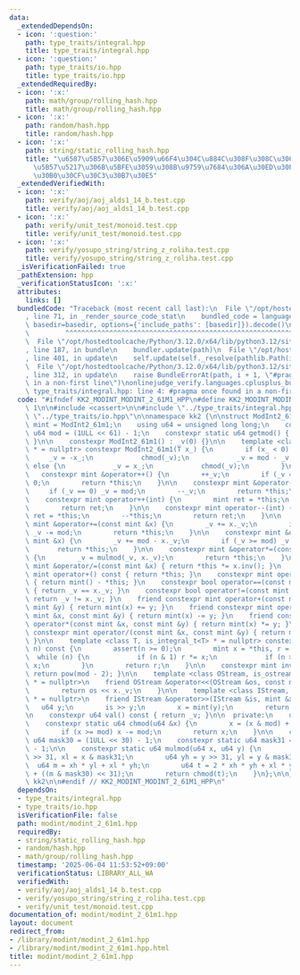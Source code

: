 ```yaml
---
data:
  _extendedDependsOn:
  - icon: ':question:'
    path: type_traits/integral.hpp
    title: type_traits/integral.hpp
  - icon: ':question:'
    path: type_traits/io.hpp
    title: type_traits/io.hpp
  _extendedRequiredBy:
  - icon: ':x:'
    path: math/group/rolling_hash.hpp
    title: math/group/rolling_hash.hpp
  - icon: ':x:'
    path: random/hash.hpp
    title: random/hash.hpp
  - icon: ':x:'
    path: string/static_rolling_hash.hpp
    title: "\u6587\u5B57\u306E\u5909\u66F4\u304C\u884C\u308F\u308C\u306A\u3044\u6587\
      \u5B57\u5217\u306B\u5BFE\u3059\u308B\u9759\u7684\u306A\u30ED\u30FC\u30EA\u30F3\
      \u30B0\u30CF\u30C3\u30B7\u30E5"
  _extendedVerifiedWith:
  - icon: ':x:'
    path: verify/aoj/aoj_alds1_14_b.test.cpp
    title: verify/aoj/aoj_alds1_14_b.test.cpp
  - icon: ':x:'
    path: verify/unit_test/monoid.test.cpp
    title: verify/unit_test/monoid.test.cpp
  - icon: ':x:'
    path: verify/yosupo_string/string_z_roliha.test.cpp
    title: verify/yosupo_string/string_z_roliha.test.cpp
  _isVerificationFailed: true
  _pathExtension: hpp
  _verificationStatusIcon: ':x:'
  attributes:
    links: []
  bundledCode: "Traceback (most recent call last):\n  File \"/opt/hostedtoolcache/Python/3.12.0/x64/lib/python3.12/site-packages/onlinejudge_verify/documentation/build.py\"\
    , line 71, in _render_source_code_stat\n    bundled_code = language.bundle(stat.path,\
    \ basedir=basedir, options={'include_paths': [basedir]}).decode()\n          \
    \         ^^^^^^^^^^^^^^^^^^^^^^^^^^^^^^^^^^^^^^^^^^^^^^^^^^^^^^^^^^^^^^^^^^^^^^^^^^^^^^^^^\n\
    \  File \"/opt/hostedtoolcache/Python/3.12.0/x64/lib/python3.12/site-packages/onlinejudge_verify/languages/cplusplus.py\"\
    , line 187, in bundle\n    bundler.update(path)\n  File \"/opt/hostedtoolcache/Python/3.12.0/x64/lib/python3.12/site-packages/onlinejudge_verify/languages/cplusplus_bundle.py\"\
    , line 401, in update\n    self.update(self._resolve(pathlib.Path(included), included_from=path))\n\
    \  File \"/opt/hostedtoolcache/Python/3.12.0/x64/lib/python3.12/site-packages/onlinejudge_verify/languages/cplusplus_bundle.py\"\
    , line 312, in update\n    raise BundleErrorAt(path, i + 1, \"#pragma once found\
    \ in a non-first line\")\nonlinejudge_verify.languages.cplusplus_bundle.BundleErrorAt:\
    \ type_traits/integral.hpp: line 4: #pragma once found in a non-first line\n"
  code: "#ifndef KK2_MODINT_MODINT_2_61M1_HPP\n#define KK2_MODINT_MODINT_2_61M1_HPP\
    \ 1\n\n#include <cassert>\n\n#include \"../type_traits/integral.hpp\"\n#include\
    \ \"../type_traits/io.hpp\"\n\nnamespace kk2 {\n\nstruct ModInt2_61m1 {\n    using\
    \ mint = ModInt2_61m1;\n    using u64 = unsigned long long;\n    constexpr static\
    \ u64 mod = (1ULL << 61) - 1;\n    constexpr static u64 getmod() { return mod;\
    \ }\n\n    constexpr ModInt2_61m1() : _v(0) {}\n\n    template <class T, is_integral_t<T>\
    \ * = nullptr> constexpr ModInt2_61m1(T x_) {\n        if (x_ < 0) {\n       \
    \     _v = -x_;\n            chmod(_v);\n            _v = mod - _v;\n        }\
    \ else {\n            _v = x_;\n            chmod(_v);\n        }\n    }\n\n \
    \   constexpr mint &operator++() {\n        ++_v;\n        if (_v == mod) _v =\
    \ 0;\n        return *this;\n    }\n\n    constexpr mint &operator--() {\n   \
    \     if (_v == 0) _v = mod;\n        --_v;\n        return *this;\n    }\n\n\
    \    constexpr mint operator++(int) {\n        mint ret = *this;\n        ++*this;\n\
    \        return ret;\n    }\n\n    constexpr mint operator--(int) {\n        mint\
    \ ret = *this;\n        --*this;\n        return ret;\n    }\n\n    constexpr\
    \ mint &operator+=(const mint &x) {\n        _v += x._v;\n        if (_v >= mod)\
    \ _v -= mod;\n        return *this;\n    }\n\n    constexpr mint &operator-=(const\
    \ mint &x) {\n        _v += mod - x._v;\n        if (_v >= mod) _v -= mod;\n \
    \       return *this;\n    }\n\n    constexpr mint &operator*=(const mint &x)\
    \ {\n        _v = mulmod(_v, x._v);\n        return *this;\n    }\n\n    constexpr\
    \ mint &operator/=(const mint &x) { return *this *= x.inv(); }\n    constexpr\
    \ mint operator+() const { return *this; }\n    constexpr mint operator-() const\
    \ { return mint() - *this; }\n    constexpr bool operator==(const mint &x) const\
    \ { return _v == x._v; }\n    constexpr bool operator!=(const mint &x) const {\
    \ return _v != x._v; }\n    friend constexpr mint operator+(const mint &x, const\
    \ mint &y) { return mint(x) += y; }\n    friend constexpr mint operator-(const\
    \ mint &x, const mint &y) { return mint(x) -= y; }\n    friend constexpr mint\
    \ operator*(const mint &x, const mint &y) { return mint(x) *= y; }\n    friend\
    \ constexpr mint operator/(const mint &x, const mint &y) { return mint(x) /= y;\
    \ }\n\n    template <class T, is_integral_t<T> * = nullptr> constexpr mint pow(T\
    \ n) const {\n        assert(n >= 0);\n        mint x = *this, r = 1;\n      \
    \  while (n) {\n            if (n & 1) r *= x;\n            if (n >>= 1) x *=\
    \ x;\n        }\n        return r;\n    }\n\n    constexpr mint inv() const {\
    \ return pow(mod - 2); }\n\n    template <class OStream, is_ostream_t<OStream>\
    \ * = nullptr>\n    friend OStream &operator<<(OStream &os, const mint &x) {\n\
    \        return os << x._v;\n    }\n\n    template <class IStream, is_istream_t<IStream>\
    \ * = nullptr>\n    friend IStream &operator>>(IStream &is, mint &x) {\n     \
    \   u64 y;\n        is >> y;\n        x = mint(y);\n        return is;\n    }\n\
    \n    constexpr u64 val() const { return _v; }\n\n  private:\n    u64 _v;\n\n\
    \    constexpr static u64 chmod(u64 &x) {\n        x = (x & mod) + (x >> 61);\n\
    \        if (x >= mod) x -= mod;\n        return x;\n    }\n\n    constexpr static\
    \ u64 mask30 = (1ULL << 30) - 1;\n    constexpr static u64 mask31 = (1ULL << 31)\
    \ - 1;\n\n    constexpr static u64 mulmod(u64 x, u64 y) {\n        u64 xh = x\
    \ >> 31, xl = x & mask31;\n        u64 yh = y >> 31, yl = y & mask31;\n      \
    \  u64 m = xh * yl + xl * yh;\n        u64 t = 2 * xh * yh + xl * yl + (m >> 30)\
    \ + ((m & mask30) << 31);\n        return chmod(t);\n    }\n};\n\n} // namespace\
    \ kk2\n\n#endif // KK2_MODINT_MODINT_2_61M1_HPP\n"
  dependsOn:
  - type_traits/integral.hpp
  - type_traits/io.hpp
  isVerificationFile: false
  path: modint/modint_2_61m1.hpp
  requiredBy:
  - string/static_rolling_hash.hpp
  - random/hash.hpp
  - math/group/rolling_hash.hpp
  timestamp: '2025-06-04 11:53:52+09:00'
  verificationStatus: LIBRARY_ALL_WA
  verifiedWith:
  - verify/aoj/aoj_alds1_14_b.test.cpp
  - verify/yosupo_string/string_z_roliha.test.cpp
  - verify/unit_test/monoid.test.cpp
documentation_of: modint/modint_2_61m1.hpp
layout: document
redirect_from:
- /library/modint/modint_2_61m1.hpp
- /library/modint/modint_2_61m1.hpp.html
title: modint/modint_2_61m1.hpp
---
```


